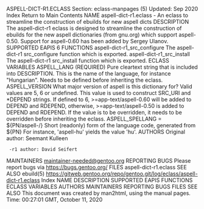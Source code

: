 ASPELL-DICT-R1.ECLASS
Section: eclass-manpages (5)
Updated: Sep 2020
Index Return to Main Contents
NAME
aspell-dict-r1.eclass - An eclass to streamline the construction of ebuilds for new aspell dicts
DESCRIPTION
The aspell-dict-r1 eclass is designed to streamline the construction of ebuilds for the new aspell dictionaries (from gnu.org) which support aspell-0.50. Support for aspell-0.60 has been added by Sergey Ulanov.
SUPPORTED EAPIS
6
FUNCTIONS
aspell-dict-r1_src_configure
The aspell-dict-r1 src_configure function which is exported.
aspell-dict-r1_src_install
The aspell-dict-r1 src_install function which is exported.
ECLASS VARIABLES
ASPELL_LANG (REQUIRED)
Pure cleartext string that is included into DESCRIPTION. This is the name of the language, for instance "Hungarian". Needs to be defined before inheriting the eclass.
ASPELL_VERSION
What major version of aspell is this dictionary for? Valid values are 5, 6 or undefined. This value is used to construct SRC_URI and *DEPEND strings. If defined to 6, >=app-text/aspell-0.60 will be added to DEPEND and RDEPEND, otherwise, >=app-text/aspell-0.50 is added to DEPEND and RDEPEND. If the value is to be overridden, it needs to be overridden before inheriting the eclass.
ASPELL_SPELLANG = ${PN/aspell-/}
Short (readonly) form of the language code, generated from ${PN} For instance, 'aspell-hu' yields the value 'hu'.
AUTHORS
Original author: Seemant Kulleen

     -r1 author: David Seifert
MAINTAINERS
maintainer-needed@gentoo.org
REPORTING BUGS
Please report bugs via https://bugs.gentoo.org/
FILES
aspell-dict-r1.eclass
SEE ALSO
ebuild(5)
https://gitweb.gentoo.org/repo/gentoo.git/log/eclass/aspell-dict-r1.eclass
Index
NAME
DESCRIPTION
SUPPORTED EAPIS
FUNCTIONS
ECLASS VARIABLES
AUTHORS
MAINTAINERS
REPORTING BUGS
FILES
SEE ALSO
This document was created by man2html, using the manual pages.
Time: 00:27:01 GMT, October 11, 2020